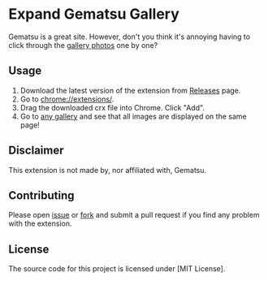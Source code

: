 Expand Gematsu Gallery
======================

Gematsu is a great site. However, don't you think it's annoying having to click
through the [gallery photos] one by one?

[gallery photos]: http://gematsu.com/gallery/

Usage
-----

1. Download the latest version of the extension from [Releases] page.
2. Go to [chrome://extensions/](chrome://extensions/).
3. Drag the downloaded crx file into Chrome. Click "Add".
4. Go to [any gallery] and see that all images are displayed on the same page!

[Releases]: https://github.com/sikachu/expand-gematsu-gallery/releases
[any gallery]: http://gematsu.com/gallery/3ds/august-29-2014/

Disclaimer
----------

This extension is not made by, nor affiliated with, Gematsu.

Contributing
------------

Please open [issue] or [fork] and submit a pull request if you find any problem
with the extension.

[issue]: https://github.com/sikachu/expand-gematsu-gallery/issues/new
[fork]: https://github.com/sikachu/expand-gematsu-gallery/fork

License
-------

The source code for this project is licensed under [MIT License].

